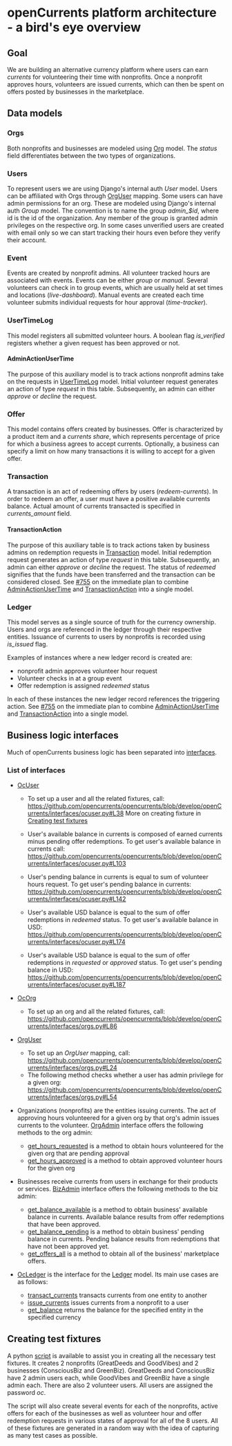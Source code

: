 # openCurrents platform architecture - a bird's eye overview

## Goal
We are building an alternative currency platform where users can earn *currents* for volunteering their time with nonprofits. Once a nonprofit approves hours, volunteers are issued currents, which can then be spent on offers posted by businesses in the marketplace.

## Data models
### Orgs
Both nonprofits and businesses are modeled using [Org](https://github.com/opencurrents/opencurrents/blob/develop/openCurrents/models.py#L17) model. The *status* field differentiates between the two types of organizations.

### Users
To represent users we are using Django's internal auth *User* model.
Users can be affiliated with Orgs through [OrgUser](https://github.com/opencurrents/opencurrents/blob/develop/openCurrents/models.py#L50) mapping.
Some users can have admin permissions for an org. These are modeled using Django's internal auth *Group* model. The convention is to name the group *admin_$id*, where id is the id of the organization. Any member of the group is granted admin privileges on the respective org.
In some cases unverified users are created with email only so we can start tracking their hours even before they verify their account.

### Event
Events are created by nonprofit admins. All volunteer tracked hours are associated with events. Events can be either *group* or *manual*. Several volunteers can check in to group events, which are usually held at set times and locations (*live-dashboard*). Manual events are created each time volunteer submits individual requests for hour approval (*time-tracker*).

### UserTimeLog
This model registers all submitted volunteer hours. A boolean flag *is_verified* registers whether a given request has been approved or not.

#### AdminActionUserTime
The purpose of this auxiliary model is to track actions nonprofit admins take on the requests in [UserTimeLog](#usertimelog) model. Initial volunteer request generates an action of type *request* in this table. Subsequently, an admin can either *approve* or *decline* the request.

### Offer
This model contains offers created by businesses. Offer is characterized by a product item and a *currents share*, which represents percentage of price for which a business agrees to accept currents. Optionally, a business can specify a limit on how many transactions it is willing to accept for a given offer.

### Transaction
A transaction is an act of redeeming offers by users (*redeem-currents*). In order to redeem an offer, a user must have a positive available currents balance. Actual amount of currents transacted is specified in *currents_amount* field.

#### TransactionAction
The purpose of this auxiliary table is to track actions taken by business admins on redemption requests in [Transaction](#transaction) model. Initial redemption request generates an action of type *request* in this table. Subsequently, an admin can either *approve* or *decline* the request. The status of *redeemed* signifies that the funds have been transferred and the transaction can be considered closed. See [#755](https://github.com/opencurrents/opencurrents/issues/755) on the immediate plan to combine [AdminActionUserTime](#adminactionusertime) and [TransactionAction](#transactionaction) into a single model.

### Ledger  
This model serves as a single source of truth for the currency ownership.
Users and orgs are referenced in the ledger through their respective entities. Issuance of currents to users by nonprofits is recorded using *is_issued* flag.

Examples of instances where a new ledger record is created are:
* nonprofit admin approves volunteer hour request
* Volunteer checks in at a group event
* Offer redemption is assigned *redeemed* status

In each of these instances the new ledger record references the triggering action. See [#755](https://github.com/opencurrents/opencurrents/issues/755) on the immediate plan to combine [AdminActionUserTime](#adminactionusertime) and [TransactionAction](#transactionaction) into a single model.

## Business logic interfaces
Much of openCurrents business logic has been separated into [interfaces](https://github.com/opencurrents/opencurrents/tree/develop/openCurrents/interfaces).

### List of interfaces

* [OcUser](https://github.com/opencurrents/opencurrents/blob/develop/openCurrents/interfaces/ocuser.py)
  * To set up a user and all the related fixtures, call:
https://github.com/opencurrents/opencurrents/blob/develop/openCurrents/interfaces/ocuser.py#L38
More on creating fixture in [Creating test fixtures](#creating-test-fixtures)
  * User's available balance in currents is composed of earned currents minus pending offer redemptions. To get user's available balance in currents call:
https://github.com/opencurrents/opencurrents/blob/develop/openCurrents/interfaces/ocuser.py#L103

  * User's pending balance in currents is equal to sum of volunteer hours request. To get user's pending balance in currents:
https://github.com/opencurrents/opencurrents/blob/develop/openCurrents/interfaces/ocuser.py#L142

  * User's available USD balance is equal to the sum of offer redemptions in *redeemed* status. To get user's available balance in USD:
https://github.com/opencurrents/opencurrents/blob/develop/openCurrents/interfaces/ocuser.py#L174

  * User's available USD balance is equal to the sum of offer redemptions in *requested* or *approved* status. To get user's pending balance in USD:
https://github.com/opencurrents/opencurrents/blob/develop/openCurrents/interfaces/ocuser.py#L187

* [OcOrg](https://github.com/opencurrents/opencurrents/blob/develop/openCurrents/interfaces/orgs.py#L76)
  * To set up an org and all the related fixtures, call:
https://github.com/opencurrents/opencurrents/blob/develop/openCurrents/interfaces/orgs.py#L86

* [OrgUser](https://github.com/opencurrents/opencurrents/blob/develop/openCurrents/interfaces/orgs.py#L18)
  * To set up an *OrgUser* mapping, call:
https://github.com/opencurrents/opencurrents/blob/develop/openCurrents/interfaces/orgs.py#L24
  * The following method checks whether a user has admin privilege for a given org:
https://github.com/opencurrents/opencurrents/blob/develop/openCurrents/interfaces/orgs.py#L54

* Organizations (nonprofits) are the entities issuing currents. The act of approving hours volunteered for a given org by that org's admin issues currents to the volunteer. [OrgAdmin](https://github.com/opencurrents/opencurrents/blob/develop/openCurrents/interfaces/orgadmin.py) interface offers the following methods to the org admin:
  * [get_hours_requested](https://github.com/opencurrents/opencurrents/blob/develop/openCurrents/interfaces/orgadmin.py#L31) is a method to obtain hours volunteered for the given org that are pending approval
  * [get_hours_approved](https://github.com/opencurrents/opencurrents/blob/develop/openCurrents/interfaces/orgadmin.py#L37) is a method to obtain approved volunteer hours for the given org

* Businesses receive currents from users in exchange for their products or services. [BizAdmin](https://github.com/opencurrents/opencurrents/blob/develop/openCurrents/interfaces/bizadmin.py) interface offers the following methods to the biz admin:
  * [get_balance_available](https://github.com/opencurrents/opencurrents/blob/develop/openCurrents/interfaces/bizadmin.py#L33) is a method to obtain business' available balance in currents. Available balance results from offer redemptions that have been approved.
  * [get_balance_pending](https://github.com/opencurrents/opencurrents/blob/develop/openCurrents/interfaces/bizadmin.py#L45) is a method to obtain business' pending balance in currents. Pending balance results from redemptions that have not been approved yet.
  * [get_offers_all](https://github.com/opencurrents/opencurrents/blob/develop/openCurrents/interfaces/bizadmin.py#L57) is a method to obtain all of the business' marketplace offers.

* [OcLedger](https://github.com/opencurrents/opencurrents/blob/develop/openCurrents/interfaces/ledger.py) is the interface for the [Ledger](#ledger) model. Its main use cases are as follows:
  * [transact_currents](https://github.com/opencurrents/opencurrents/blob/develop/openCurrents/interfaces/ledger.py#L43) transacts currents from one entity to another
  * [issue_currents](https://github.com/opencurrents/opencurrents/blob/develop/openCurrents/interfaces/ledger.py#L78) issues currents from a nonprofit to a user
  * [get_balance](https://github.com/opencurrents/opencurrents/blob/develop/openCurrents/interfaces/ledger.py#L103) returns the balance for the specified entity in the specified currency


## Creating test fixtures
A python [script](https://github.com/opencurrents/opencurrents/blob/develop/openCurrents/scripts/setup_fixtures.py) is available to assist you in creating all the necessary test fixtures. It creates 2 nonprofits (GreatDeeds and GoodVibes) and 2 businesses (ConsciousBiz and GreenBiz). GreatDeeds and ConsciousBiz have 2 admin users each, while GoodVibes and GreenBiz have a single admin each. There are also 2 volunteer users. All users are assigned the password *oc*.

The script will also create several events for each of the nonprofits, active offers for each of the businesses as well as volunteer hour and offer redemption requests in various states of approval for all of the 8 users. All of these fixtures are generated in a random way with the idea of capturing as many test cases as possible.
